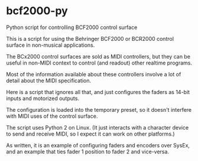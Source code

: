 # bcf2000-py

Python script for controlling BCF2000 control surface

This is a script for using the Behringer BCF2000 or BCR2000 control surface in non-musical applications.

The BCx2000 control surfaces are sold as MIDI controllers, but they can be useful in non-MIDI context to control (and readout) other realtime programs.

Most of the information available about these controllers involve a lot of detail about the MIDI specification.

Here is a script that ignores all that, and just configures the faders as 14-bit inputs and motorized outputs.

The configuration is loaded into the temporary preset, so it doesn't interfere with MIDI uses of the control surface.

The script uses Python 2 on Linux.  (It just interacts with a character device to send and receive MIDI, so I expect it can work on other platforms.)

As written, it is an example of configuring faders and encoders over SysEx, and an example that ties fader 1 position to fader 2 and vice-versa.
